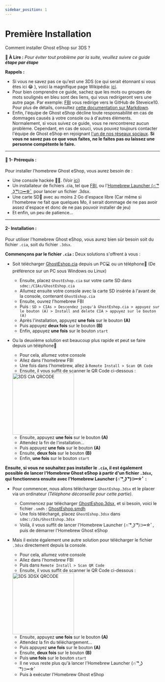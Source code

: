 ```yaml
---
sidebar_position: 1
---
```


# Première Installation

Comment installer Ghost eShop sur 3DS ?


**📙 À Lire :**
*Pour éviter tout problème par la suite, veuillez suivre ce guide **étape par étape***

**Rappels :**
* Si vous ne savez pas ce qu'est une 3DS (ce qui serait étonnant si vous êtes ici 😂 ), voici la magnifique page Wikipédia: [ici](https://fr.wikipedia.org/wiki/Nintendo_3DS).
* Pour bien comprendre ce guide, sachez que les mots ou groupes de mots soulignés en bleu sont des liens, qui vous redirigeront vers une autre page. Par exemple: [FBI](https://github.com/Steveice10/FBI) vous redirige vers le GitHub de Steveice10. Pour plus de détails, consultez [cette documentation sur Markdown](https://cours-web.ch/divers/markdown/).
* Enfin, l'équipe de Ghost eShop décline toute responsabilité en cas de dommages causés à votre console ou à d'autres éléments. Normalement, si vous suivez ce guide, vous ne rencontrerez aucun problème. Cependant, en cas de souci, vous pouvez toujours contacter l'équipe de Ghost eShop en rejoignant [l'un de nos réseaux sociaux](https://social.ghostland.at/).
**Si vous ne savez pas ce que vous faites, ne le faites pas ou laissez une personne compétente le faire.**

___
#### 🏁 1- Prérequis :
Pour installer l'homebrew Ghost eShop, vous aurez besoin de :

* Une console hackée 🏴‍☠️. (Voir [ici](https://3ds.hacks.guide/))
* Un installateur de fichiers .cia, tel que [FBI](https://github.com/Steveice10/FBI), ou l'[Homebrew Launcher (∩ ͡° ͜ʖ ͡°)⊃━☆ﾟ](https://github.com/fincs/new-hbmenu) pour lancer un fichier .3dsx.
* Une carte SD💾 avec au moins 2 Go d'espace libre (Car même si l'homebrew ne fait que quelques Mo, il serait dommage de ne pas avoir assez d'espace et donc de ne pas pouvoir installer de jeu)
* Et enfin, un peu de patience...

___
#### 2- Installation :

Pour utiliser l'homebrew Ghost eShop, vous aurez bien sûr besoin soit du fichier ```.cia```, soit du fichier ```.3dsx```.

**Commençons par le fichier ```.cia``` :**
Deux solutions s'offrent à vous :
* Soit télécharger [GhostEshop.cia](https://cdn.ghosteshop.com/Homebrew/GhostEshop.cia) depuis un PC💻 ou un téléphone📱 (De préférence sur un PC sous Windows ou Linux)

    * Ensuite, placez ```GhostEshop.cia``` sur votre carte SD dans ```sdmc:/CIAs/GhostEshop.cia```
    * Allumez ensuite votre console avec la carte SD insérée à l'avant de la console, contenant ```GhostEshop.cia```
    * Ensuite, ouvrez l'homebrew FBI
    * Puis : ```SD > CIAs > Descendez jusqu'à GhostEshop.cia > appuyez sur le bouton (A) > Install and delete CIA > appuyez sur le bouton (A)```
    * Après l'installation, appuyez **une fois** sur le bouton **(A)**
    * Puis appuyez **deux fois** sur le bouton **(B)**
    * Enfin, appuyez **une fois** sur le bouton ```start```

* Ou la deuxième solution est beaucoup plus rapide et peut se faire depuis un téléphone📱

    * Pour cela, allumez votre console
    * Allez dans l'homebrew FBI
    * Une fois dans l'homebrew, allez à ```Remote Install > Scan QR Code```
    * Ensuite, il vous suffit de scanner le QR Code ci-dessous : 
    <img src="https://cdn.ghosteshop.com/Homebrew/GhostEshop%20%28.cia%29.png" alt="3DS CIA QRCODE" width="200" height="200" />
    
    * Ensuite, appuyez **une fois** sur le bouton **(A)**
    * Attendez la fin de l'installation...
    * Puis appuyez **une fois** sur le bouton **(A)**
    * Ensuite, **deux fois** sur le bouton **(B)**
    * Enfin, **une fois** sur le bouton ```start```


**Ensuite, si vous ne souhaitez pas installer le ```.cia```, il est également possible de lancer l'Homebrew Ghost eShop à partir d'un fichier ```.3dsx```, qui fonctionnera ensuite avec l'Homebrew Launcher (∩ ͡° ͜ʖ ͡°)⊃━☆ﾟ :**
* Pour commencer, nous allons télécharger ```GhostEshop.3dsx``` et le placer via un ordinateur *(Téléphone déconseillé pour cette partie)*.
    * Commencez par télécharger [GhostEshop.3dsx](https://cdn.ghosteshop.com/Homebrew/GhostEshop.3dsx), et si besoin, voici le fichier ```.smdh``` : [GhostEshop.smdh](https://cdn.ghosteshop.com/Homebrew/GhostEshop.smdh)
    * Une fois téléchargé, placez ```GhostEshop.3dsx``` dans ```sdmc:/3ds/GhostEshop.3dsx```
    * Voilà, il vous suffit de lancer l'Homebrew Launcher (∩ ͡° ͜ʖ ͡°)⊃━☆ﾟ, puis de démarrer l'Homebrew Ghost eShop

* Mais il existe également une autre solution pour télécharger le fichier ```.3dsx``` directement depuis la console.
    * Pour cela, allumez votre console
    * Allez dans l'homebrew FBI
    * Puis dans ```Remote Install > Scan QR Code```
    * Ensuite, il vous suffit de scanner le QR Code ci-dessous :
    <img src="https://cdn.ghosteshop.com/Homebrew/GhostEshop%20%28.3dsx%29.png" alt="3DS 3DSX QRCODE" width="200" height="200" />

    * Ensuite, appuyez **une fois** sur le bouton **(A)**
    * Attendez la fin du téléchargement...
    * Puis appuyez **une fois** sur le bouton **(A)**
    * Ensuite, **deux fois** sur le bouton **(B)**
    * Puis **une fois** sur le bouton ```start```
    * Il ne vous reste plus qu'à lancer l'Homebrew Launcher (∩ ͡° ͜ʖ ͡°)⊃━☆ﾟ
    * Puis à exécuter l'Homebrew Ghost eShop